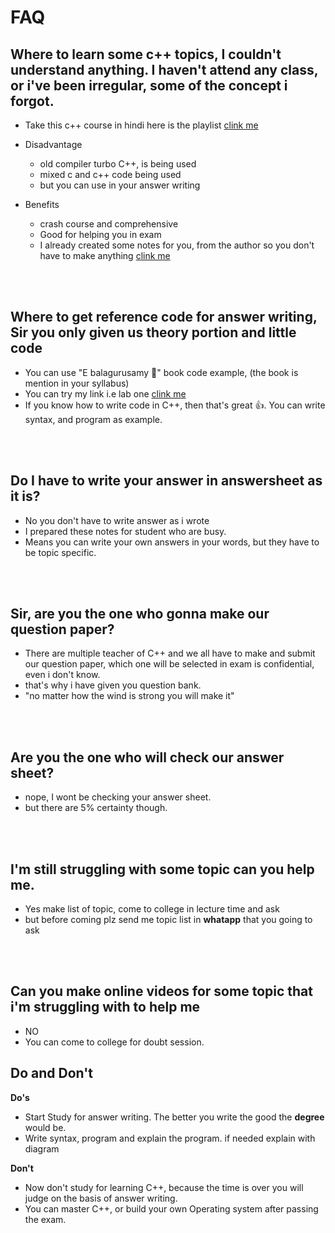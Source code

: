 # FAQ

## Where to learn some c++ topics, I couldn't understand anything. I haven't attend any class, or i've been irregular, some of the concept i forgot.

- Take this c++ course in hindi here is the playlist
  <a href="https://www.youtube.com/playlist?list=PLLYz8uHU480j37APNXBdPz7YzAi4XlQUF" target="_blank">clink me</a>

- Disadvantage
  - old compiler turbo C++, is being used
  - mixed c and c++ code being used
  - but you can use in your answer writing
- Benefits
  - crash course and comprehensive
  - Good for helping you in exam
  - I already created some notes for you, from the author so you don't have to make anything [clink me](https://github.com/joysmith/cpp-by-sourab-shukla-sir/tree/main)

<br>
<br>

## Where to get reference code for answer writing, Sir you only given us theory portion and little code

- You can use "E balagurusamy 📖" book code example, (the book is mention in your syllabus)
- You can try my link i.e lab one [clink me](https://github.com/joysmith/cpp)
- If you know how to write code in C++, then that's great 👍. You can write syntax, and program as example.

<br>
<br>

## Do I have to write your answer in answersheet as it is?

- No you don't have to write answer as i wrote
- I prepared these notes for student who are busy.
- Means you can write your own answers in your words, but they have to be topic specific.

<br>
<br>

## Sir, are you the one who gonna make our question paper?

- There are multiple teacher of C++ and we all have to make and submit our question paper,
  which one will be selected in exam is confidential, even i don't know.
- that's why i have given you question bank.
- "no matter how the wind is strong you will make it"

<br>
<br>

## Are you the one who will check our answer sheet?

- nope, I wont be checking your answer sheet.
- but there are 5% certainty though.

<br>
<br>

## I'm still struggling with some topic can you help me.

- Yes make list of topic, come to college in lecture time and ask
- but before coming plz send me topic list in **whatapp** that you going to ask

<br>
<br>

## Can you make online videos for some topic that i'm struggling with to help me

- NO
- You can come to college for doubt session.

## Do and Don't

**Do's**

- Start Study for answer writing. The better you write the good the **degree** would be.
- Write syntax, program and explain the program. if needed explain with diagram

**Don't**

- Now don't study for learning C++, because the time is over you will judge on the basis of answer writing.
- You can master C++, or build your own Operating system after passing the exam.
